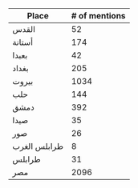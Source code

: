 Place | # of mentions
-|-
القدس | 52
أستانة | 174
بعبدا | 42
بغداد | 205
بيروت | 1034
حلب | 144
دمشق | 392
صيدا | 35
صور | 26
طرابلس الغرب | 8
طرابلس | 31
مصر | 2096

